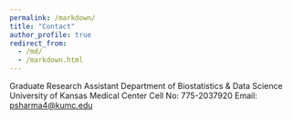 ```yaml
---
permalink: /markdown/
title: "Contact"
author_profile: true
redirect_from: 
  - /md/
  - /markdown.html
---
```


Graduate Research Assistant
Department of Biostatistics & Data Science
University of Kansas Medical Center
Cell No: 775-2037920
Email: psharma4@kumc.edu
